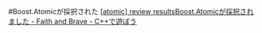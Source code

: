 #Boost.Atomicが採択された
[[atomic] review results](http://thread.gmane.org/gmane.comp.lib.boost.devel/225403)[Boost.Atomicが採択されました - Faith and Brave - C++で遊ぼう](http://d.hatena.ne.jp/faith_and_brave/20111109/1320821667)
